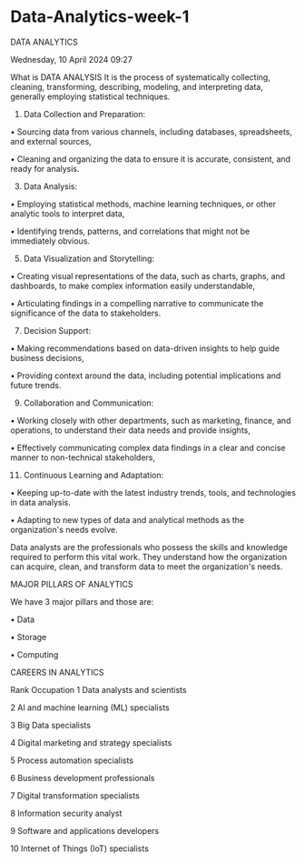 # Data-Analytics-week-1

DATA ANALYTICS

Wednesday, 10 April 2024
09:27

What is DATA ANALYSIS
It is the process of systematically collecting, cleaning, transforming, describing, modeling, and interpreting data, generally employing statistical techniques.

1. Data Collection and Preparation:

• Sourcing data from various channels, including databases, spreadsheets, and external sources,

• Cleaning and organizing the data to ensure it is accurate, consistent, and ready for analysis.

3. Data Analysis:
   
• Employing statistical methods, machine learning techniques, or other analytic tools to interpret data,

• Identifying trends, patterns, and correlations that might not be immediately obvious.

5. Data Visualization and Storytelling:
   
• Creating visual representations of the data, such as charts, graphs, and dashboards, to make complex information easily understandable,

• Articulating findings in a compelling narrative to communicate the significance of the data to stakeholders.

7. Decision Support:

• Making recommendations based on data-driven insights to help guide business decisions,

• Providing context around the data, including potential implications and future trends.

9. Collaboration and Communication:
    
• Working closely with other departments, such as marketing, finance, and operations, to understand their data needs and provide insights,

• Effectively communicating complex data findings in a clear and concise manner to non-technical stakeholders,

11. Continuous Learning and Adaptation:
    
• Keeping up-to-date with the latest industry trends, tools, and technologies in data analysis.

• Adapting to new types of data and analytical methods as the organization's needs evolve.


Data analysts are the professionals who possess the skills and knowledge required to perform this vital work. 
They understand how the organization can acquire, clean, and transform data to meet the organization's needs.


MAJOR PILLARS OF ANALYTICS

We have 3 major pillars and those are:

• Data

• Storage

• Computing


CAREERS IN ANALYTICS

Rank	Occupation
1	Data analysts and scientists

2	AI and machine learning (ML) specialists

3	Big Data specialists

4	Digital marketing and strategy specialists

5	Process automation specialists

6	Business development professionals

7	Digital transformation specialists

8	Information security analyst

9	Software and applications developers

10	Internet of Things (IoT) specialists



